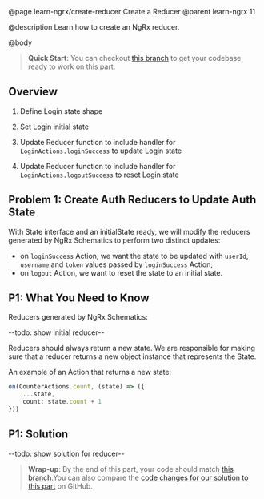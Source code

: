 @page learn-ngrx/create-reducer Create a Reducer
@parent learn-ngrx 11

@description Learn how to create an NgRx reducer.

@body

> **Quick Start**: You can checkout [this branch](https://github.com/bitovi/angular-ngrx-chat/tree/test-redirect-effects) to get your codebase ready to work on this part.

## Overview

1. Define Login state shape

2. Set Login initial state

3. Update Reducer function to include handler for `LoginActions.loginSuccess` to update Login state

4. Update Reducer function to include handler for `LoginActions.logoutSuccess` to reset Login state

## Problem 1: Create Auth Reducers to Update Auth State

With State interface and an initialState ready, we will modify the reducers generated by NgRx Schematics to perform two distinct updates:

- on `loginSuccess` Action, we want the state to be updated with `userId`, `username` and `token` values passed by `loginSuccess` Action;
- on `logout` Action, we want to reset the state to an initial state.

## P1: What You Need to Know

Reducers generated by NgRx Schematics:

--todo: show initial reducer--

Reducers should always return a new state. We are responsible for making sure that a reducer returns a new object instance that represents the State.

An example of an Action that returns a new state:

```ts
on(CounterActions.count, (state) => ({
    ...state,
    count: state.count + 1
}))
```

## P1: Solution

--todo: show solution for reducer--

> **Wrap-up**: By the end of this part, your code should match [this branch](https://github.com/bitovi/angular-ngrx-chat/tree/create-reducer).You can also compare the [code changes for our solution to this part](https://github.com/bitovi/angular-ngrx-chat/compare/test-redirect-effects...create-reducer) on GitHub.
